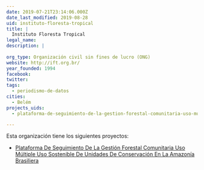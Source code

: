 ```yaml
---
date: 2019-07-21T23:14:06.000Z
date_last_modified: 2019-08-28
uid: instituto-floresta-tropical
title: |
  Instituto Floresta Tropical
legal_name: 
description: |
  
org_type: Organización civil sin fines de lucro (ONG)
website: http://ift.org.br/
year_founded: 1994
facebook: 
twitter: 
tags:
  - periodismo-de-datos
cities: 
  - Belém
projects_uids:
  - plataforma-de-seguimiento-de-la-gestion-forestal-comunitaria-uso-multiple-uso-sostenible-de-unidades-de-conservacion-en-la-amazonia-brasiliera

---
```


Esta organización tiene los siguientes proyectos:

- [Plataforma De Seguimiento De La Gestión Forestal Comunitaria Uso Múltiple Uso Sostenible De Unidades De Conservación En La Amazonía Brasiliera](/proyectos/plataforma-de-seguimiento-de-la-gestion-forestal-comunitaria-uso-multiple-uso-sostenible-de-unidades-de-conservacion-en-la-amazonia-brasiliera)
